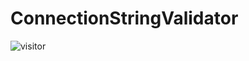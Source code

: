 # ConnectionStringValidator
<p align="left"><img src="https://visitor-badge.laobi.icu/badge?page_id=manusoft.connection-string-validator" alt="visitor" style="max-width: 100%;"></p>
